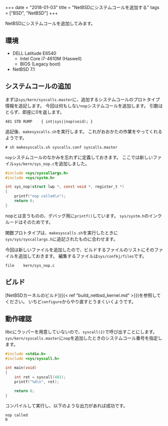 +++
date = "2018-01-03"
title = "NetBSDにシステムコールを追加する"
tags = ["BSD", "NetBSD"]
+++

NetBSDにシステムコールを追加してみます。

## 環境

* DELL Latitude E6540
    * Intel Core i7-4610M (Haswell)
    * BIOS (Legacy boot)
* NetBSD 7.1

## システムコールの追加

まずは`sys/kern/syscalls.master`に、追加するシステムコールのプロトタイプ情報を追記します。
今回は何もしない`nop`システムコールを追加します。
引数はとらず、即座に0を返します。

```text
481 STD RUMP    { int|sys||nop(void); }
```

追記後、`makesyscalls.sh`を実行します。
これがおおかたの作業をやってくれるようです。

```console
# sh makesyscalls.sh syscalls.conf syscalls.master
```

`nop`システムコールのなかみを忘れずに定義しておきます。
ここでは新しいファイル`sys/kern/sys_nop.c`を追加しました。

```c
#include <sys/syscallargs.h>
#include <sys/systm.h>

int	sys_nop(struct lwp *, const void *, register_t *)
{
    printf("nop called\n");
    return 0;
}
```

nopとは言うものの、デバッグ用に`printf()`しています。
`sys/systm.h`のインクルードはそのためです。

関数プロトタイプは、`makesyscalls.sh`を実行したときに`sys/sys/syscallargs.h`に追記されたものに合わせます。

今回は新しいファイルを追加したので、ビルドするファイルのリストにそのファイルを追加しておきます。
編集するファイルは`sys/confkj/files`です。

```text
file    kern/sys_nop.c
```

## ビルド

[NetBSDカーネルのビルド]({{< ref "build_netbsd_kernel.md" >}})を参照してください。
いちど`configure`からやり直すとうまくいくようです。

## 動作確認

libcにラッパーを用意していないので、`syscall(2)`で呼び出すことにします。
`sys/kern/syscalls.master`に`nop`を追加したときのシステムコール番号を指定します。

```c
#include <stdio.h>
#include <sys/syscall.h>

int main(void)
{
    int ret = syscall(481);
    printf("%d\n", ret);

    return 0;
}
```

コンパイルして実行し、以下のような出力があれば成功です。

```text
nop called
0
```
